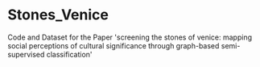 # Stones_Venice
 Code and Dataset for the Paper 'screening the stones of venice: mapping social perceptions of cultural significance through graph-based semi-supervised classification'
